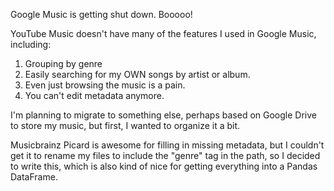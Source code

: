 Google Music is getting shut down. Booooo!

YouTube Music doesn't have many of the features I used in Google Music, including:

1.  Grouping by genre
1.  Easily searching for my OWN songs by artist or album.
1.  Even just browsing the music is a pain.
1.  You can't edit metadata anymore. 

I'm planning to migrate to something else, perhaps based on Google Drive to store my music,
but first, I wanted to organize it a bit.

Musicbrainz Picard is awesome for filling in missing metadata, but I couldn't get it to
rename my files to include the "genre" tag in the path, so I decided to write this, which is
also kind of nice for getting everything into a Pandas DataFrame.
